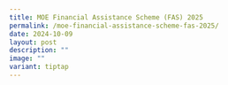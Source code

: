 ```yaml
---
title: MOE Financial Assistance Scheme (FAS) 2025
permalink: /moe-financial-assistance-scheme-fas-2025/
date: 2024-10-09
layout: post
description: ""
image: ""
variant: tiptap
---
```


